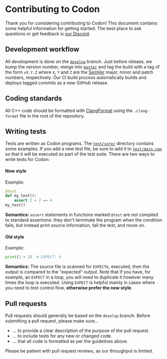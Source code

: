 # Contributing to Codon

Thank you for considering contributing to Codon! This document contains some helpful information for getting started.
The best place to ask questions or get feedback is [our Discord](https://discord.gg/HeWRhagCmP).

## Development workflow

All development is done on the [`develop`](https://github.com/exaloop/codon/tree/develop) branch. Just before release,
we bump the version number, merge into [`master`](https://github.com/exaloop/codon/tree/master) and tag the build with
a tag of the form `vX.Y.Z` where `X`, `Y` and `Z` are the [SemVer](https://semver.org) major, minor and patch numbers,
respectively. Our CI build process automatically builds and deploys tagged commits as a new GitHub release.

## Coding standards

All C++ code should be formatted with [ClangFormat](https://clang.llvm.org/docs/ClangFormat.html) using the `.clang-format`
file in the root of the repository.

## Writing tests

Tests are written as Codon programs. The [`test/core/`](https://github.com/exaloop/codon/tree/master/test/core) directory
contains some examples. If you add a new test file, be sure to add it to
[`test/main.cpp`](https://github.com/exaloop/codon/blob/master/test/main.cpp) so that it will be executed as part of the test
suite. There are two ways to write tests for Codon:

#### New style

Example:

```python
@test
def my_test():
    assert 2 + 2 == 4
my_test()
```

**Semantics:** `assert` statements in functions marked `@test` are not compiled to standard assertions: they don't terminate
the program when the condition fails, but instead print source information, fail the test, and move on.

#### Old style

Example:

```python
print(2 + 2)  # EXPECT: 4
```

**Semantics:** The source file is scanned for `EXPECT`s, executed, then the output is compared to the "expected" output. Note
that if you have, for example, an `EXPECT` in a loop, you will need to duplicate it however many times the loop is executed.
Using `EXPECT` is helpful mainly in cases where you need to test control flow, **otherwise prefer the new style**.

## Pull requests

Pull requests should generally be based on the `develop` branch. Before submitting a pull request, please make sure...

- ... to provide a clear description of the purpose of the pull request.
- ... to include tests for any new or changed code.
- ... that all code is formatted as per the guidelines above.

Please be patient with pull request reviews, as our throughput is limited.
